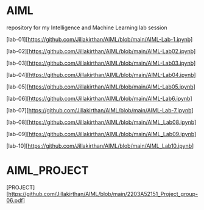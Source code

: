 # AIML
repository for my Intelligence and Machine Learning lab session


[lab-01][https://github.com/Jillakirthan/AIML/blob/main/AIML-Lab-1.ipynb]

[lab-02][https://github.com/Jillakirthan/AIML/blob/main/AIML-Lab02.ipynb]

[lab-03][https://github.com/Jillakirthan/AIML/blob/main/AIML-Lab03.ipynb]

[lab-04][https://github.com/Jillakirthan/AIML/blob/main/AIML-Lab04.ipynb]

[lab-05][https://github.com/Jillakirthan/AIML/blob/main/AIML-Lab05.ipynb]

[lab-06][https://github.com/Jillakirthan/AIML/blob/main/AIML-Lab6.ipynb]

[lab-07][https://github.com/Jillakirthan/AIML/blob/main/AIML-Lab-7.ipynb]

[lab-08][https://github.com/Jillakirthan/AIML/blob/main/AIML_Lab08.ipynb]

[lab-09][https://github.com/Jillakirthan/AIML/blob/main/AIML_Lab09.ipynb]

[lab-10][https://github.com/Jillakirthan/AIML/blob/main/AIML_Lab10.ipynb]




# AIML_PROJECT
[PROJECT][https://github.com/Jillakirthan/AIML/blob/main/2203A52151_Project_group-06.pdf]









